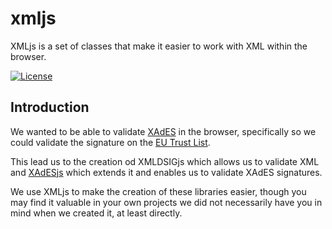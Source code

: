 # xmljs
XMLjs is a set of classes that make it easier to work with XML within the browser.

[![License](https://img.shields.io/badge/license-MIT-green.svg?style=flat)](https://raw.githubusercontent.com/PeculiarVentures/xmljs/master/LICENSE)

## Introduction

We wanted to be able to validate [XAdES](https://en.wikipedia.org/wiki/XAdES) in the browser, specifically so we could validate the signature on the [EU Trust List](https://github.com/PeculiarVentures/tl-create).

This lead us to the creation od XMLDSIGjs which allows us to validate XML and [XAdESjs](https://github.com/PeculiarVentures/xadesjs) which extends it and enables us to validate XAdES signatures.

We use XMLjs to make the creation of these libraries easier, though you may find it valuable in your own projects we did not necessarily have you in mind when we created it, at least directly.

